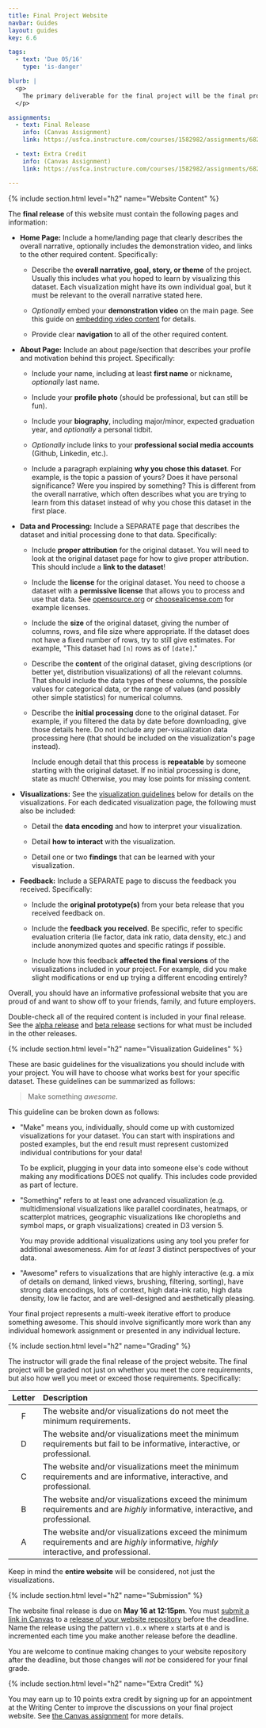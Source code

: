 ```yaml
---
title: Final Project Website
navbar: Guides
layout: guides
key: 6.6

tags:
  - text: 'Due 05/16'
    type: 'is-danger'

blurb: |
  <p>
    The primary deliverable for the final project will be the final project website.
  </p>

assignments:
  - text: Final Release
    info: (Canvas Assignment)
    link: https://usfca.instructure.com/courses/1582982/assignments/6829968

  - text: Extra Credit
    info: (Canvas Assignment)
    link: https://usfca.instructure.com/courses/1582982/assignments/6823756

---
```


{% include section.html level="h2" name="Website Content" %}

The **final release** of this website must contain the following pages and information:

  - **Home Page:** Include a home/landing page that clearly describes the overall narrative, optionally includes the demonstration video, and links to the other required content. Specifically:

    - Describe the **overall narrative, goal, story, or theme** of the project. Usually this includes what you hoped to learn by visualizing this dataset. Each visualization might have its own individual goal, but it must be relevant to the overall narrative stated here.

    - *Optionally* embed your **demonstration video** on the main page. See this guide on <a href="https://developer.mozilla.org/en-US/docs/Learn/HTML/Multimedia_and_embedding/Video_and_audio_content">embedding video content</a> for details.

    - Provide clear **navigation** to all of the other required content.

  - **About Page:** Include an about page/section that describes your profile and motivation behind this project. Specifically:

      - Include your name, including at least **first name** or nickname, *optionally* last name.

      - Include your **profile photo** (should be professional, but can still be fun).

      - Include your **biography**, including major/minor, expected graduation year, and *optionally* a personal tidbit.

      - *Optionally* include links to your **professional social media accounts** (Github, Linkedin, etc.).

      - Include a paragraph explaining **why you chose this dataset**. For example, is the topic a passion of yours? Does it have personal significance? Were you inspired by something? This is different from the overall narrative, which often describes what you are trying to learn from this dataset instead of why you chose this dataset in the first place.

  - **Data and Processing:** Include a SEPARATE page that describes the dataset and initial processing done to that data. Specifically:

    - Include **proper attribution** for the original dataset. You will need to look at the original dataset page for how to give proper attribution. This should include a **link to the dataset**!

    - Include the **license** for the original dataset. You need to choose a dataset with a **permissive license** that allows you to process and use that data. See [opensource.org](https://opensource.org/licenses) or [choosealicense.com](https://choosealicense.com/licenses/) for example licenses.

    - Include the **size** of the original dataset, giving the number of columns, rows, and file size where appropriate. If the dataset does not have a fixed number of rows, try to still give estimates. For example, "This dataset had <code>[n]</code> rows as of <code>[date]</code>."

    - Describe the **content** of the original dataset, giving descriptions (or better yet, distribution visualizations) of all the relevant columns. That should include the data types of these columns, the possible values for categorical data, or the range of values (and possibly other simple statistics) for numerical columns.

    - Describe the **initial processing** done to the original dataset. For example, if you filtered the data by date before downloading, give those details here. Do not include any per-visualization data processing here (that should be included on the visualization's page instead).

      Include enough detail that this process is **repeatable** by someone starting with the original dataset. If no initial processing is done, state as much! Otherwise, you may lose points for missing content.

  - **Visualizations:** See the [visualization guidelines](#visualization-guidelines) below for details on the visualizations. For each dedicated visualization page, the following must also be included:

    - Detail the **data encoding** and how to interpret your visualization.

    - Detail **how to interact** with the visualization.

    - Detail one or two **findings** that can be learned with your visualization.

  - **Feedback:** Include a SEPARATE page to discuss the feedback you received. Specifically:

    - Include the **original prototype(s)** from your beta release that you received feedback on.

    - Include the **feedback you received**. Be specific, refer to specific evaluation criteria (lie factor, data ink ratio, data density, etc.) and include anonymized quotes and specific ratings if possible.

    - Include how this feedback **affected the final versions** of the visualizations included in your project. For example, did you make slight modifications or end up trying a different encoding entirely?


Overall, you should have an informative professional website that you are proud of and want to show off to your friends, family, and future employers.

Double-check all of the required content is included in your final release. See the [alpha release](final-project-alpha.html) and [beta release](final-project-beta.html) sections for what must be included in the other releases.

{% include section.html level="h2" name="Visualization Guidelines" %}

These are basic guidelines for the visualizations you should include with your project. You will have to choose what works best for your specific dataset. These guidelines can be summarized as follows:

  > Make something *awesome*.

This guideline can be broken down as follows:

  - "Make" means you, individually, should come up with customized visualizations for your dataset. You can start with inspirations and posted examples, but the end result must represent customized individual contributions for your data!

      To be explicit, plugging in your data into someone else's code without making any modifications DOES not qualify. This includes code provided as part of lecture.

  - "Something" refers to at least one advanced visualization (e.g. multidimensional visualizations like parallel coordinates, heatmaps, or scatterplot matrices, geographic visualizations like choropleths and symbol maps, or graph visualizations) created in D3 version 5.

      You may provide additional visualizations using any tool you prefer for additional awesomeness. Aim for *at least* 3 distinct perspectives of your data.

  - "Awesome" refers to visualizations that are highly interactive (e.g. a mix of details on demand, linked views, brushing, filtering, sorting), have strong data encodings, lots of context, high data-ink ratio, high data density, low lie factor, and are well-designed and aesthetically pleasing.

Your final project represents a multi-week iterative effort to produce something awesome. This should involve significantly more work than any individual homework assignment or presented in any individual lecture.

{% include section.html level="h2" name="Grading" %}

The instructor will grade the final release of the project website. The final project will be graded not just on whether you meet the core requirements, but also how well you meet or exceed those requirements. Specifically:

| Letter | Description |
|:------:|:------------|
| F | The website and/or visualizations do not meet the minimum requirements. |
| D | The website and/or visualizations meet the minimum requirements but fail to be informative, interactive, or professional. |
| C | The website and/or visualizations meet the minimum requirements and are informative, interactive, and professional. |
| B | The website and/or visualizations exceed the minimum requirements and are *highly* informative, interactive, and professional. |
| A | The website and/or visualizations exceed the minimum requirements and are *highly* informative, *highly* interactive, and professional. |

Keep in mind the **entire website** will be considered, not just the visualizations.

{% include section.html level="h2" name="Submission" %}

The website final release is due on <strong>May 16 at 12:15pm</strong>. You must [submit a link in Canvas](https://usfca.instructure.com/courses/1582982/assignments/6829968) to a [release of your website repository](https://help.github.com/articles/creating-releases/) before the deadline. Name the release using the pattern `v1.0.x` where `x` starts at `0` and is incremented each time you make another release before the deadline.

You are welcome to continue making changes to your website repository after the deadline, but those changes will *not* be considered for your final grade.

{% include section.html level="h2" name="Extra Credit" %}

You may earn up to 10 points extra credit by signing up for an appointment at the Writing Center to improve the discussions on your final project website. See [the Canvas assignment](https://usfca.instructure.com/courses/1582982/assignments/6823756) for more details.

